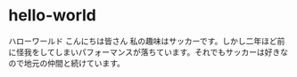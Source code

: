 # hello-world
ハローワールド
こんにちは皆さん
私の趣味はサッカーです。しかし二年ほど前に怪我をしてしまいパフォーマンスが落ちています。それでもサッカーは好きなので地元の仲間と続けています。
